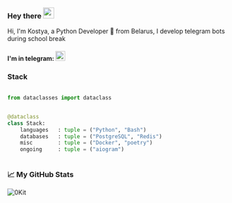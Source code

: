 <h3> Hey there <img src="https://media.giphy.com/media/hvRJCLFzcasrR4ia7z/giphy.gif" width="25px"></h3>


Hi, I'm Kostya, a Python Developer 🚀 from Belarus, I develop telegram bots during school break

<h4> I'm in telegram: 
  <a href="https://t.me/Forzend">
    <img alt="Kostya's Telegram" width="22px" src="https://cdn.jsdelivr.net/npm/simple-icons@v3/icons/telegram.svg" />
  </a>
</h4>
  
<div>

  <h3> Stack </h3>

  ```python
  ​
  from dataclasses import dataclass
  
  
  @dataclass
  class Stack:
      languages   : tuple = ("Python", "Bash")
      databases   : tuple = ("PostgreSQL", "Redis")
      misc        : tuple = ("Docker", "poetry")
      ongoing     : tuple = ("aiogram")
  ​
  ```
</div>

<h3> 📈 My GitHub Stats</h3>

<img src="https://github-readme-stats.vercel.app/api?username=0Kit&show_icons=true&theme=gotham" alt="0Kit">

